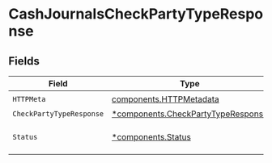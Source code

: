 # CashJournalsCheckPartyTypeResponse


## Fields

| Field                                                                                   | Type                                                                                    | Required                                                                                | Description                                                                             |
| --------------------------------------------------------------------------------------- | --------------------------------------------------------------------------------------- | --------------------------------------------------------------------------------------- | --------------------------------------------------------------------------------------- |
| `HTTPMeta`                                                                              | [components.HTTPMetadata](../../models/components/httpmetadata.md)                      | :heavy_check_mark:                                                                      | N/A                                                                                     |
| `CheckPartyTypeResponse`                                                                | [*components.CheckPartyTypeResponse](../../models/components/checkpartytyperesponse.md) | :heavy_minus_sign:                                                                      | OK                                                                                      |
| `Status`                                                                                | [*components.Status](../../models/components/status.md)                                 | :heavy_minus_sign:                                                                      | INVALID_ARGUMENT: The request has an invalid argument.                                  |